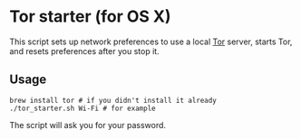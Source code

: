 # Tor starter (for OS X)

This script sets up network preferences to use a local [Tor](http://www.torproject.org/) server, starts Tor, and resets preferences after you stop it.

## Usage

    brew install tor # if you didn't install it already
    ./tor_starter.sh Wi-Fi # for example

The script will ask you for your password.